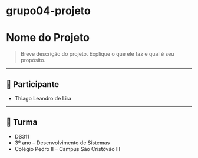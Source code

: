 # grupo04-projeto
# Nome do Projeto
> Breve descrição do projeto. Explique o que ele faz e qual é seu propósito.

---

## 👥 Participante

- Thiago Leandro de Lira

---

## 🏫 Turma
- DS311
- 3º ano – Desenvolvimento de Sistemas  
- Colégio Pedro II – Campus São Cristóvão III
